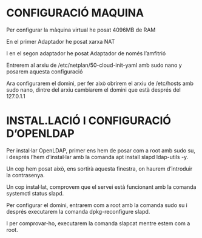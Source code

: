 # CONFIGURACIÓ MAQUINA  
Per configurar la màquina virtual he posat 4096MB de RAM  

En el primer Adaptador he posat xarxa NAT  

I en el segon adaptador he posat Adaptador de només l’amfitrió  

Entrerem al arxiu de /etc/netplan/50-cloud-init-yaml amb sudo nano y posarem aquesta configuració  

Ara configurarem el domini, per fer això obrirem el arxiu de /etc/hosts amb sudo nano, dintre del arxiu cambiarem el domini que està després del 127.0.1.1  

# INSTAL.LACIÓ I CONFIGURACIÓ D’OPENLDAP  

Per instal·lar OpenLDAP, primer ens hem de posar com a root amb sudo su, i després l’hem d’instal·lar amb la comanda apt install slapd ldap-utils -y.  

Un cop hem posat això, ens sortirà aquesta finestra, on haurem d’introduir la contrasenya.  

Un cop instal·lat, comprovem que el servei està funcionant amb la comanda systemctl status slapd.  

Per configurar el domini, entrarem com a root amb la comanda sudo su i després executarem la comanda dpkg-reconfigure slapd.  

I per comprovar-ho, executarem la comanda slapcat mentre estem com a root.  

